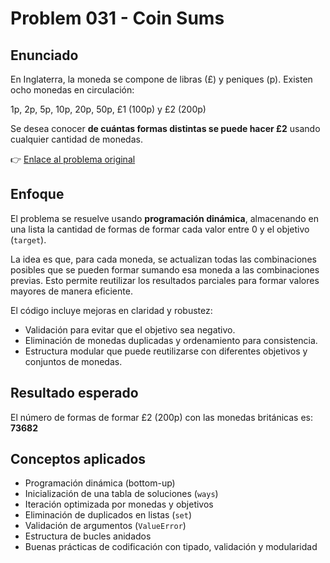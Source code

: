 # Problem 031 - Coin Sums
## Enunciado
En Inglaterra, la moneda se compone de libras (£) y peniques (p). Existen ocho monedas en circulación:

1p, 2p, 5p, 10p, 20p, 50p, £1 (100p) y £2 (200p)

Se desea conocer **de cuántas formas distintas se puede hacer £2** usando cualquier cantidad de monedas.

👉 [Enlace al problema original](https://projecteuler.net/problem=31)

## Enfoque
El problema se resuelve usando **programación dinámica**, almacenando en una lista la cantidad de formas de formar cada valor entre 0 y el objetivo (`target`).

La idea es que, para cada moneda, se actualizan todas las combinaciones posibles que se pueden formar sumando esa moneda a las combinaciones previas.
Esto permite reutilizar los resultados parciales para formar valores mayores de manera eficiente.

El código incluye mejoras en claridad y robustez:

* Validación para evitar que el objetivo sea negativo.
* Eliminación de monedas duplicadas y ordenamiento para consistencia.
* Estructura modular que puede reutilizarse con diferentes objetivos y conjuntos de monedas.

## Resultado esperado
El número de formas de formar £2 (200p) con las monedas británicas es: **73682**

## Conceptos aplicados
* Programación dinámica (bottom-up)
* Inicialización de una tabla de soluciones (`ways`)
* Iteración optimizada por monedas y objetivos
* Eliminación de duplicados en listas (`set`)
* Validación de argumentos (`ValueError`)
* Estructura de bucles anidados
* Buenas prácticas de codificación con tipado, validación y modularidad
